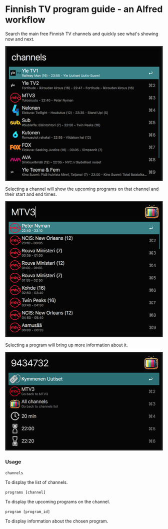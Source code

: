 # Finnish TV program guide - an Alfred workflow

Search the main free Finnish TV channels and quickly see what's showing now and next.

![Channels list](channels.png)

Selecting a channel will show the upcoming programs on that channel and their start and end times.

![Programs list](programs.png)

Selecting a program will bring up more information about it.

![Programs info](program.png)

### Usage

`channels`

To display the list of channels.

`programs [channel]`

To display the upcoming programs on the channel.

`program [program_id]`

To display information about the chosen program.
